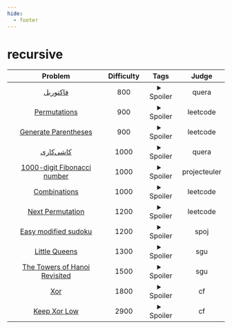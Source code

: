 ```yaml
--- 
hide:
  - footer
---
```

# recursive

| Problem | Difficulty | Tags | Judge | 
| :-----: | :----: | :----: | :----: | 
|[فاکتوریل](https://quera.org/problemset/589/)|800|<details> <summary>Spoiler</summary> <ul><li>implementation</li> <li>recursive</li></ul> </details>|quera|
|[Permutations](https://leetcode.com/problems/permutations/)|900|<details> <summary>Spoiler</summary> <ul><li>recursive</li></ul> </details>|leetcode|
|[Generate Parentheses](https://leetcode.com/problems/generate-parentheses/)|900|<details> <summary>Spoiler</summary> <ul><li>recursive</li></ul> </details>|leetcode|
|[کاشی‌کاری ](https://quera.org/problemset/605/)|1000|<details> <summary>Spoiler</summary> <ul><li>recursive</li></ul> </details>|quera|
|[1000-digit Fibonacci number](https://projecteuler.net/problem=25)|1000|<details> <summary>Spoiler</summary> <ul><li>recursive</li> <li>implementation</li></ul> </details>|projecteuler|
|[Combinations](https://leetcode.com/problems/combinations/)|1000|<details> <summary>Spoiler</summary> <ul><li>recursive</li> <li>combinatorics</li></ul> </details>|leetcode|
|[Next Permutation](https://leetcode.com/problems/next-permutation/)|1200|<details> <summary>Spoiler</summary> <ul><li>recursive</li></ul> </details>|leetcode|
|[Easy modified sudoku](https://www.spoj.com/problems/EZSUDOKU/)|1200|<details> <summary>Spoiler</summary> <ul><li>recursive</li></ul> </details>|spoj|
|[Little Queens](https://codeforces.com/problemsets/acmsguru/problem/99999/224)|1300|<details> <summary>Spoiler</summary> <ul><li>recursive</li></ul> </details>|sgu|
|[The Towers of Hanoi Revisited](https://codeforces.com/problemsets/acmsguru/problem/99999/202)|1500|<details> <summary>Spoiler</summary> <ul><li>recursive</li></ul> </details>|sgu|
|[Xor](https://codeforces.com/problemset/problem/194/D)|1800|<details> <summary>Spoiler</summary> <ul><li>recursive</li></ul> </details>|cf|
|[Keep Xor Low](https://codeforces.com/problemset/problem/1616/H)|2900|<details> <summary>Spoiler</summary> <ul><li>bitmask</li> <li>recursive</li> <li>divide</li></ul> </details>|cf|
